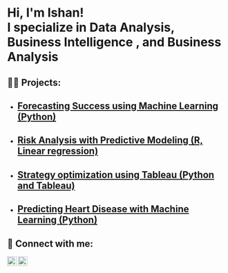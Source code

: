 <h1>Hi, I'm Ishan! <br/><a> I specialize in Data Analysis</a>, <a >Business Intelligence </a>, <a > and Business Analysis</a></h1>

<h2>👨‍💻 Projects:</h2>

- <b>[**Forecasting Success using Machine Learning (Python)**](https://github.com/lokhandeishan/Forecasting-success-using-machine-learning/tree/main)</b>
  -
- <b>[**Risk Analysis with Predictive Modeling (R, Linear regression)**](https://github.com/lokhandeishan/Carvana-R)</b>
  - 
- <b>[**Strategy optimization using Tableau (Python and Tableau)**](https://github.com/lokhandeishan/Tableau-Strategy-Optimization)</b>
  -
- <b>[**Predicting Heart Disease with Machine Learning (Python)**](https://github.com/lokhandeishan/Predicting-Heart_disease/blob/main/README.md)</b>
  -

<h2> 🤳 Connect with me:</h2>


[<img align="left" alt="JoshMadakor | LinkedIn" width="22px" src="https://cdn.jsdelivr.net/npm/simple-icons@v3/icons/linkedin.svg" />][linkedin]
[<img align="left" alt="JoshMadakor | Instagram" width="22px" src="https://cdn.jsdelivr.net/npm/simple-icons@v3/icons/instagram.svg" />][instagram]


[instagram]: https://www.instagram.com/ishanlokhande/
[linkedin]: https://linkedin.com/in/ishanlokhande/
